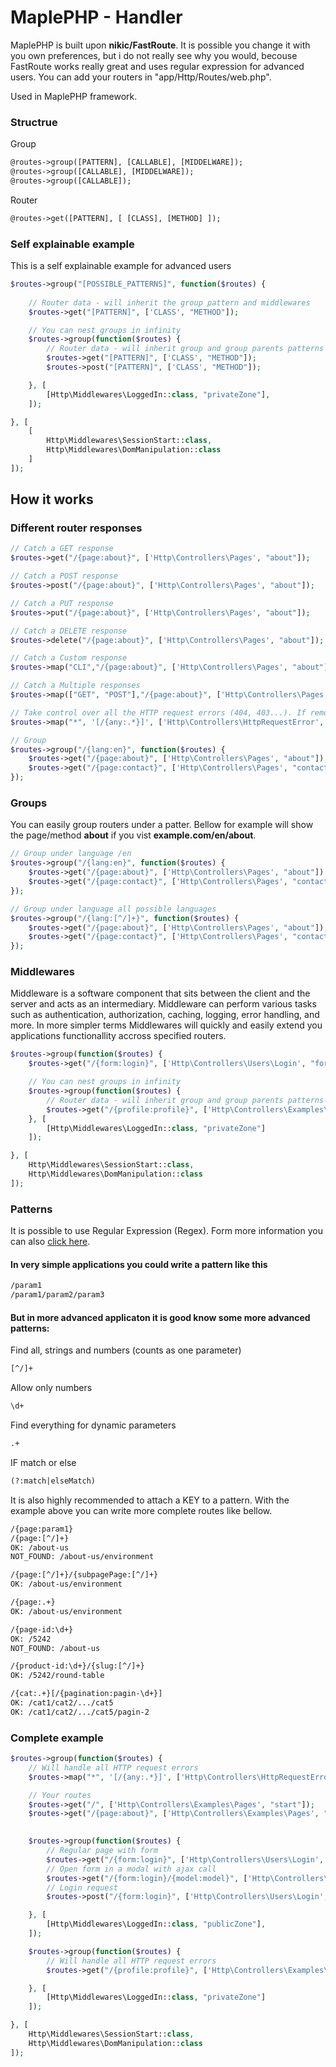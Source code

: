 # MaplePHP - Handler 
MaplePHP is built upon **nikic/FastRoute**. It is possible you change it with you own preferences, but i do not really see why you would, becouse FastRoute works really great and uses regular expression for advanced users. You can add your routers in "app/Http/Routes/web.php".

Used in MaplePHP framework.

### Structrue

Group
```html
@routes->group([PATTERN], [CALLABLE], [MIDDELWARE]);
@routes->group([CALLABLE], [MIDDELWARE]);
@routes->group([CALLABLE]);
```

Router
```html
@routes->get([PATTERN], [ [CLASS], [METHOD] ]);
```

### Self explainable example
This is a self explainable example for advanced users
```php
$routes->group("[POSSIBLE_PATTERNS]", function($routes) {
    
    // Router data - will inherit the group pattern and middlewares
    $routes->get("[PATTERN]", ['CLASS', "METHOD"]);

	// You can nest groups in infinity
    $routes->group(function($routes) {
    	// Router data - will inherit group and group parents patterns and middlewares
		$routes->get("[PATTERN]", ['CLASS', "METHOD"]);
		$routes->post("[PATTERN]", ['CLASS', "METHOD"]);

    }, [
	    [Http\Middlewares\LoggedIn::class, "privateZone"],
	]);

}, [
    [
    	Http\Middlewares\SessionStart::class,
		Http\Middlewares\DomManipulation::class
    ]
]);

```

## How it works

### Different router responses
```php
// Catch a GET response
$routes->get("/{page:about}", ['Http\Controllers\Pages', "about"]);

// Catch a POST response
$routes->post("/{page:about}", ['Http\Controllers\Pages', "about"]);

// Catch a PUT response
$routes->put("/{page:about}", ['Http\Controllers\Pages', "about"]);

// Catch a DELETE response
$routes->delete("/{page:about}", ['Http\Controllers\Pages', "about"]);

// Catch a Custom response
$routes->map("CLI","/{page:about}", ['Http\Controllers\Pages', "about"]);

// Catch a Multiple responses
$routes->map(["GET", "POST"],"/{page:about}", ['Http\Controllers\Pages', "about"]);

// Take control over all the HTTP request errors (404, 403...). If removed, MaplePHP will generically try to handle the error responses. 
$routes->map("*", '[/{any:.*}]', ['Http\Controllers\HttpRequestError', "handleError"]);

// Group 
$routes->group("/{lang:en}", function($routes) {
	$routes->get("/{page:about}", ['Http\Controllers\Pages', "about"]);
    $routes->get("/{page:contact}", ['Http\Controllers\Pages', "contact"]);
});
```

### Groups
You can easily group routers under a patter. Bellow for example will show the page/method **about** if you vist **example.com/en/about**.
```php
// Group under language /en
$routes->group("/{lang:en}", function($routes) {
	$routes->get("/{page:about}", ['Http\Controllers\Pages', "about"]);
    $routes->get("/{page:contact}", ['Http\Controllers\Pages', "contact"]);
});

// Group under language all possible languages
$routes->group("/{lang:[^/]+}", function($routes) {
	$routes->get("/{page:about}", ['Http\Controllers\Pages', "about"]);
    $routes->get("/{page:contact}", ['Http\Controllers\Pages', "contact"]);
});
```

### Middlewares
Middleware is a software component that sits between the client and the server and acts as an intermediary. Middleware can perform various tasks such as authentication, authorization, caching, logging, error handling, and more. In more simpler terms Middlewares will quickly and easily extend you applications functionallity accross specified routers.

```php
$routes->group(function($routes) {
	$routes->get("/{form:login}", ['Http\Controllers\Users\Login', "form"]);

	// You can nest groups in infinity
	$routes->group(function($routes) {
        // Router data - will inherit group and group parents patterns and middlewares
        $routes->get("/{profile:profile}", ['Http\Controllers\Examples\PrivatePage', "profile"]);
    }, [
        [Http\Middlewares\LoggedIn::class, "privateZone"]
    ]);

}, [
    Http\Middlewares\SessionStart::class,
	Http\Middlewares\DomManipulation::class
]);

```

### Patterns
It is possible to use Regular Expression (Regex). Form more information you can also [click here](https://github.com/nikic/FastRoute).

#### In very simple applications you could write a pattern like this
```html
/param1
/param1/param2/param3
```

#### But in more advanced applicaton it is good know some more advanced patterns:
Find all, strings and numbers (counts as one parameter)
```html
[^/]+
```

Allow only numbers
```html
\d+
```

Find everything for dynamic parameters 
```html
.+
```
IF match or else
```html
(?:match|elseMatch)
```

It is also highly recommended to attach a KEY to a pattern. With the example above you can write more complete routes like bellow.
```html
/{page:param1}
/{page:[^/]+}
OK: /about-us
NOT_FOUND: /about-us/environment
```

```html
/{page:[^/]+}/{subpagePage:[^/]+}
OK: /about-us/environment
```
```html
/{page:.+}
OK: /about-us/environment
```
```html
/{page-id:\d+}
OK: /5242
NOT_FOUND: /about-us
```
```html
/{product-id:\d+}/{slug:[^/]+}
OK: /5242/round-table
```
```html
/{cat:.+}[/{pagination:pagin-\d+}]
OK: /cat1/cat2/.../cat5
OK: /cat1/cat2/.../cat5/pagin-2
```

### Complete example
```php
$routes->group(function($routes) {
    // Will handle all HTTP request errors 
	$routes->map("*", '[/{any:.*}]', ['Http\Controllers\HttpRequestError', "handleError"]);

    // Your routes
	$routes->get("/", ['Http\Controllers\Examples\Pages', "start"]);
	$routes->get("/{page:about}", ['Http\Controllers\Examples\Pages', "about"]);

    
    $routes->group(function($routes) {
        // Regular page with form
        $routes->get("/{form:login}", ['Http\Controllers\Users\Login', "form"]);
        // Open form in a modal with ajax call
        $routes->get("/{form:login}/{model:model}", ['Http\Controllers\Users\Login', "formModel"]);
        // Login request
        $routes->post("/{form:login}", ['Http\Controllers\Users\Login', "login"]);

    }, [
        [Http\Middlewares\LoggedIn::class, "publicZone"],
    ]);

    $routes->group(function($routes) {
        // Will handle all HTTP request errors 
        $routes->get("/{profile:profile}", ['Http\Controllers\Examples\PrivatePage', "profile"]);

    }, [
        [Http\Middlewares\LoggedIn::class, "privateZone"]
    ]);

}, [
    Http\Middlewares\SessionStart::class,
	Http\Middlewares\DomManipulation::class
]);
```


